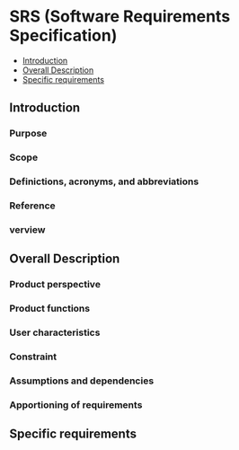 # SRS (Software Requirements Specification)

  - [Introduction](#Introduction)
  - [Overall Description](#Overall-Description)
  - [Specific requirements](#Specific-requirements)
  
  ## Introduction ##
  
  ### Purpose 
  
  ### Scope
  
  ### Definictions, acronyms, and abbreviations
  
  ### Reference
  
  ### verview
  
  ## Overall Description ##
  
  ### Product perspective
  
  ### Product functions
  
  ### User characteristics
  
  ### Constraint
  
  ### Assumptions and dependencies
  
  ### Apportioning of requirements
  
  ## Specific requirements ##
  
  
